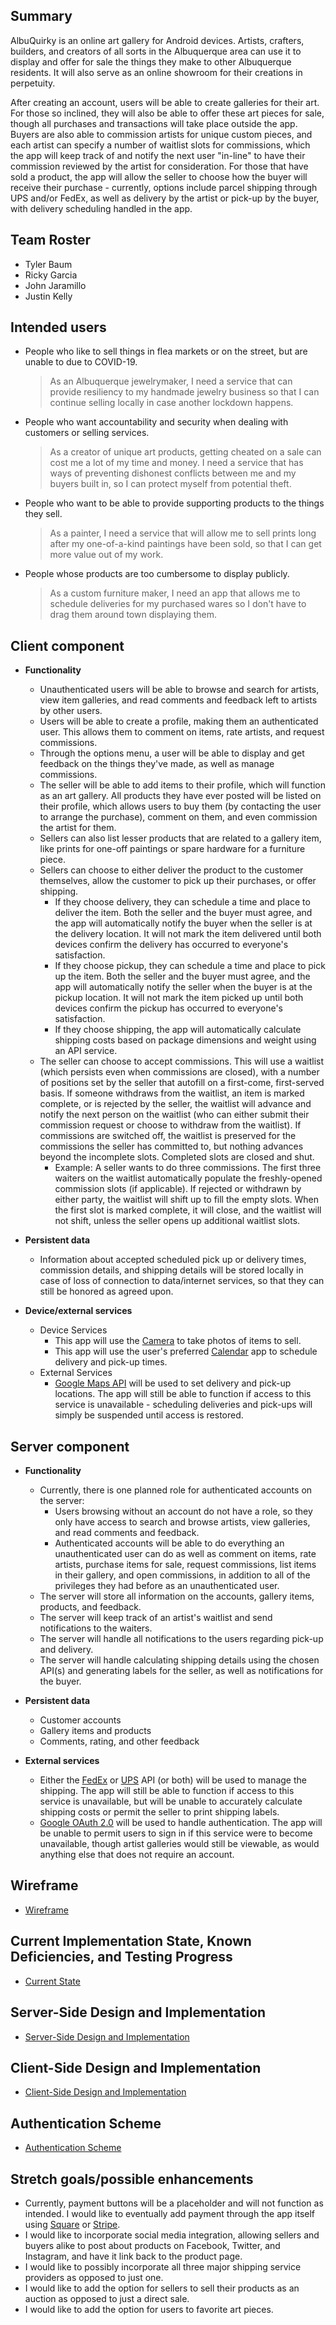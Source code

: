 ## Summary

AlbuQuirky is an online art gallery for Android devices. Artists, crafters, builders, and creators of all sorts in the Albuquerque area can use it to display and offer for sale the things they make to other Albuquerque residents. It will also serve as an online showroom for their creations in perpetuity.

After creating an account, users will be able to create galleries for their art. For those so inclined, they will also be able to offer these art pieces for sale, though all purchases and transactions will take place outside the app. Buyers are also able to commission artists for unique custom pieces, and each artist can specify a number of waitlist slots for commissions, which the app will keep track of and notify the next user "in-line" to have their commission reviewed by the artist for consideration. For those that have sold a product, the app will allow the seller to choose how the buyer will receive their purchase - currently, options include parcel shipping through UPS and/or FedEx, as well as delivery by the artist or pick-up by the buyer, with delivery scheduling handled in the app.

## Team Roster

* Tyler Baum
* Ricky Garcia
* John Jaramillo
* Justin Kelly

## Intended users

* People who like to sell things in flea markets or on the street, but are unable to due to COVID-19.

    > As an Albuquerque jewelrymaker, I need a service that can provide resiliency to my handmade jewelry business so that I can continue selling locally in case another lockdown happens.

* People who want accountability and security when dealing with customers or selling services.

    > As a creator of unique art products, getting cheated on a sale can cost me a lot of my time and money. I need a service that has ways of preventing dishonest conflicts between me and my buyers built in, so I can protect myself from potential theft.

* People who want to be able to provide supporting products to the things they sell.

    > As a painter, I need a service that will allow me to sell prints long after my one-of-a-kind paintings have been sold, so that I can get more value out of my work.

* People whose products are too cumbersome to display publicly.

    > As a custom furniture maker, I need an app that allows me to schedule deliveries for my purchased wares so I don't have to drag them around town displaying them.

## Client component

* **Functionality**

    * Unauthenticated users will be able to browse and search for artists, view item galleries, and read comments and feedback left to artists by other users.
    * Users will be able to create a profile, making them an authenticated user. This allows them to comment on items, rate artists, and request commissions.
    * Through the options menu, a user will be able to display and get feedback on the things they've made, as well as manage commissions.
    * The seller will be able to add items to their profile, which will function as an art gallery. All products they have ever posted will be listed on their profile, which allows users to buy them (by contacting the user to arrange the purchase), comment on them, and even commission the artist for them.
    * Sellers can also list lesser products that are related to a gallery item, like prints for one-off paintings or spare hardware for a furniture piece.
    * Sellers can choose to either deliver the product to the customer themselves, allow the customer to pick up their purchases, or offer shipping.
        * If they choose delivery, they can schedule a time and place to deliver the item. Both the seller and the buyer must agree, and the app will automatically notify the buyer when the seller is at the delivery location. It will not mark the item delivered until both devices confirm the delivery has occurred to everyone's satisfaction.
        * If they choose pickup, they can schedule a time and place to pick up the item. Both the seller and the buyer must agree, and the app will automatically notify the seller when the buyer is at the pickup location. It will not mark the item picked up until both devices confirm the pickup has occurred to everyone's satisfaction.
        * If they choose shipping, the app will automatically calculate shipping costs based on package dimensions and weight using an API service.
    * The seller can choose to accept commissions. This will use a waitlist (which persists even when commissions are closed), with a number of positions set by the seller that autofill on a first-come, first-served basis. If someone withdraws from the waitlist, an item is marked complete, or is rejected by the seller, the waitlist will advance and notify the next person on the waitlist (who can either submit their commission request or choose to withdraw from the waitlist). If commissions are switched off, the waitlist is preserved for the commissions the seller has committed to, but nothing advances beyond the incomplete slots. Completed slots are closed and shut.
        * Example: A seller wants to do three commissions. The first three waiters on the waitlist automatically populate the freshly-opened commission slots (if applicable). If rejected or withdrawn by either party, the waitlist will shift up to fill the empty slots. When the first slot is marked complete, it will close, and the waitlist will not shift, unless the seller opens up additional waitlist slots.

* **Persistent data**

    * Information about accepted scheduled pick up or delivery times, commission details, and shipping details will be stored locally in case of loss of connection to data/internet services, so that they can still be honored as agreed upon.
    
* **Device/external services**

    * Device Services
        * This app will use the [Camera](https://developer.android.com/guide/topics/media/camera#:~:text=%20Camera%20API%20%201%20Saving%20media%20files.,fields%20that%20require%20permission.%20LENS_POSE_REFERENCE%20LENS_INFO_HYPERFOCAL_DISTANCE...%20More%20) to take photos of items to sell.
        * This app will use the user's preferred [Calendar](https://developers.google.com/calendar/) app to schedule delivery and pick-up times.
    * External Services
        * [Google Maps API](https://developers.google.com/maps/documentation/android-sdk/overview) will be used to set delivery and pick-up locations. The app will still be able to function if access to this service is unavailable - scheduling deliveries and pick-ups will simply be suspended until access is restored.
        
## Server component

* **Functionality**

    * Currently, there is one planned role for authenticated accounts on the server:
        * Users browsing without an account do not have a role, so they only have access to search and browse artists, view galleries, and read comments and feedback.
        * Authenticated accounts will be able to do everything an unauthenticated user can do as well as comment on items, rate artists, purchase items for sale, request commissions, list items in their gallery, and open commissions, in addition to all of the privileges they had before as an unauthenticated user.
    * The server will store all information on the accounts, gallery items, products, and feedback.
    * The server will keep track of an artist's waitlist and send notifications to the waiters.
    * The server will handle all notifications to the users regarding pick-up and delivery.
    * The server will handle calculating shipping details using the chosen API(s) and generating labels for the seller, as well as notifications for the buyer.

* **Persistent data**

    * Customer accounts
    * Gallery items and products
    * Comments, rating, and other feedback
    
* **External services**

    * Either the [FedEx](https://www.fedex.com/en-us/developer.html) or [UPS](https://www.ups.com/us/en/services/technology-integration/developer-api.page) API (or both) will be used to manage the shipping. The app will still be able to function if access to this service is unavailable, but will be unable to accurately calculate shipping costs or permit the seller to print shipping labels.
    * [Google OAuth 2.0](https://developers.google.com/identity/protocols/oauth2) will be used to handle authentication. The app will be unable to permit users to sign in if this service were to become unavailable, though artist galleries would still be viewable, as would anything else that does not require an account.
    
## Wireframe

* [Wireframe](wireframe.md)

## Current Implementation State, Known Deficiencies, and Testing Progress

* [Current State](current-state/index.md)

## Server-Side Design and Implementation

* [Server-Side Design and Implementation](server-side/index.md)

## Client-Side Design and Implementation

* [Client-Side Design and Implementation](client-side/index.md)

## Authentication Scheme

* [Authentication Scheme](authentication-scheme.md)

## Stretch goals/possible enhancements 

* Currently, payment buttons will be a placeholder and will not function as intended. I would like to eventually add payment through the app itself using [Square](https://developer.squareup.com/docs/sdks/java) or [Stripe](https://stripe.com/docs/api).
* I would like to incorporate social media integration, allowing sellers and buyers alike to post about products on Facebook, Twitter, and Instagram, and have it link back to the product page.
* I would like to possibly incorporate all three major shipping service providers as opposed to just one.
* I would like to add the option for sellers to sell their products as an auction as opposed to just a direct sale.
* I would like to add the option for users to favorite art pieces.